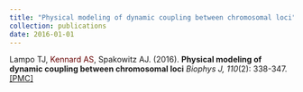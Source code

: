 ```yaml
---
title: "Physical modeling of dynamic coupling between chromosomal loci"
collection: publications
date: 2016-01-01
---
```

Lampo TJ, <span style="color: #660000;">Kennard AS</span>, Spakowitz AJ.
(2016). <b>Physical modeling of dynamic coupling between chromosomal loci</b>
<i>Biophys J, 110</i>(2): 338-347.<br>
[\[PMC\]](https://www.ncbi.nlm.nih.gov/pmc/articles/PMC4724634)
